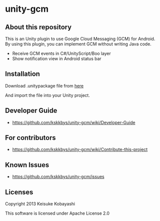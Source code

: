 unity-gcm
============================

## About this repository

This is an Unity plugin to use Google Cloud Messaging (GCM) for Android.
By using this plugin, you can implement GCM without writing Java code.

* Receive GCM events in C#/UnityScript/Boo layer
* Show notification view in Android status bar

## Installation

Download .unitypackage file from [here](https://github.com/kskkbys/unity-gcm/blob/master/build/unity-gcm.unitypackage?raw=true)

And import the file into your Unity project.

## Developer Guide

* https://github.com/kskkbys/unity-gcm/wiki/Developer-Guide

## For contributors

* https://github.com/kskkbys/unity-gcm/wiki/Contribute-this-project

## Known Issues

* https://github.com/kskkbys/unity-gcm/issues

## Licenses

Copyright 2013 Keisuke Kobayashi

This software is licensed under Apache License 2.0
